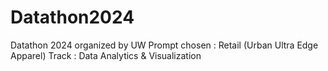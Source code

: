 # Datathon2024
Datathon 2024 organized by UW
Prompt chosen : Retail (Urban Ultra Edge Apparel)
Track : Data Analytics & Visualization 

